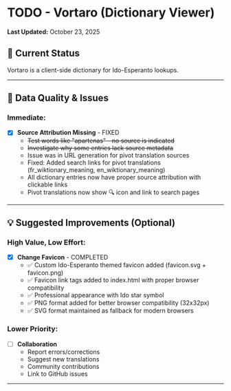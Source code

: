 # TODO - Vortaro (Dictionary Viewer)

**Last Updated:** October 23, 2025

## 🎯 Current Status

Vortaro is a client-side dictionary for Ido-Esperanto lookups. 


---

## 🐛 Data Quality & Issues

### Immediate:
- [x] **Source Attribution Missing** - FIXED
  - ~~Test words like "apartenas" - no source is indicated~~
  - ~~Investigate why some entries lack source metadata~~
  - Issue was in URL generation for pivot translation sources
  - Fixed: Added search links for pivot translations (fr_wiktionary_meaning, en_wiktionary_meaning)
  - All dictionary entries now have proper source attribution with clickable links
  - Pivot translations now show 🔍 icon and link to search pages

---

## 💡 Suggested Improvements (Optional)

### High Value, Low Effort:

- [x] **Change Favicon** - COMPLETED
  - ✅ Custom Ido-Esperanto themed favicon added (favicon.svg + favicon.png)
  - ✅ Favicon link tags added to index.html with proper browser compatibility
  - ✅ Professional appearance with Ido star symbol
  - ✅ PNG format added for better browser compatibility (32x32px)
  - ✅ SVG format maintained as fallback for modern browsers





### Lower Priority:
- [ ] **Collaboration**
  - Report errors/corrections
  - Suggest new translations
  - Community contributions
  - Link to GitHub issues

---
